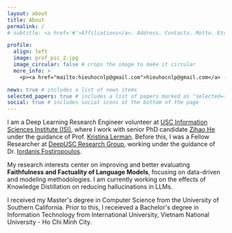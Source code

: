 ```yaml
---
layout: about
title: About
permalink: /
# subtitle: <a href='#'>Affiliations</a>. Address. Contacts. Motto. Etc.

profile:
  align: left
  image: prof_pic_2.jpg
  image_circular: false # crops the image to make it circular
  more_info: >
    <p><a href="mailto:hieuhocnlp@gmail.com">hieuhocnlp@gmail.com</a> - <a href="https://hieuchi911.github.io/assets/pdf/my_resume.pdf">resume</a></p>

news: true # includes a list of news items
selected_papers: true # includes a list of papers marked as "selected={true}"
social: true # includes social icons at the bottom of the page
---
```


I am a Deep Learning Research Engineer volunteer at [USC Information Sciences Institute (ISI)](https://www.isi.edu/), where I work with senior PhD candidate [Zihao He](https://zihaohe123.github.io/) under the guidance of Prof. [Kristina Lerman](https://www.isi.edu/people/lerman/about). Before this, I was a Fellow Researcher at [DeepUSC Research Group](https://deep-usc.org/people#:~:text=Hieu%20Nguyen%20Tran%20Chi), working under the guidance of Dr. [Iordanis Fostiropoulos](https://iordanis.me/).

My research interests center on improving and better evaluating <b>Faithfulness and Factuality of Language Models</b>, focusing on data-driven and modeling methodologies. I am currently working on the effects of Knowledge Distillation on reducing hallucinations in LLMs.

I received my Master's degree in Computer Science from the University of Southern California. Prior to this, I receieved a Bachelor's degree in Information Technology from International University, Vietnam National University - Ho Chi Minh City.
